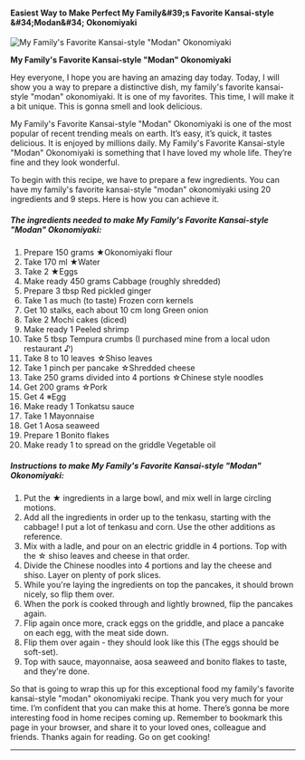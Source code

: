             

#### Easiest Way to Make Perfect My Family&amp;#39;s Favorite Kansai-style &amp;#34;Modan&amp;#34; Okonomiyaki

![My Family's Favorite Kansai-style &quot;Modan&quot; Okonomiyaki](https://img-global.cpcdn.com/recipes/5202726565707776/751x532cq70/my-familys-favorite-kansai-style-modan-okonomiyaki-recipe-main-photo.jpg)

**My Family's Favorite Kansai-style &quot;Modan&quot; Okonomiyaki**

Hey everyone, I hope you are having an amazing day today. Today, I will show you a way to prepare a distinctive dish, my family's favorite kansai-style "modan" okonomiyaki. It is one of my favorites. This time, I will make it a bit unique. This is gonna smell and look delicious.

My Family's Favorite Kansai-style "Modan" Okonomiyaki is one of the most popular of recent trending meals on earth. It’s easy, it’s quick, it tastes delicious. It is enjoyed by millions daily. My Family's Favorite Kansai-style "Modan" Okonomiyaki is something that I have loved my whole life. They’re fine and they look wonderful.

To begin with this recipe, we have to prepare a few ingredients. You can have my family's favorite kansai-style "modan" okonomiyaki using 20 ingredients and 9 steps. Here is how you can achieve it.

##### The ingredients needed to make My Family's Favorite Kansai-style "Modan" Okonomiyaki:

1.  Prepare 150 grams ★Okonomiyaki flour
2.  Take 170 ml ★Water
3.  Take 2 ★Eggs
4.  Make ready 450 grams Cabbage (roughly shredded)
5.  Prepare 3 tbsp Red pickled ginger
6.  Take 1 as much (to taste) Frozen corn kernels
7.  Get 10 stalks, each about 10 cm long Green onion
8.  Take 2 Mochi cakes (diced)
9.  Make ready 1 Peeled shrimp
10.  Take 5 tbsp Tempura crumbs (I purchased mine from a local udon restaurant ♪)
11.  Take 8 to 10 leaves ☆Shiso leaves
12.  Take 1 pinch per pancake ☆Shredded cheese
13.  Take 250 grams divided into 4 portions ☆Chinese style noodles
14.  Get 200 grams ☆Pork
15.  Get 4 ※Egg
16.  Make ready 1 Tonkatsu sauce
17.  Take 1 Mayonnaise
18.  Get 1 Aosa seaweed
19.  Prepare 1 Bonito flakes
20.  Make ready 1 to spread on the griddle Vegetable oil

##### Instructions to make My Family's Favorite Kansai-style "Modan" Okonomiyaki:

1.  Put the ★ ingredients in a large bowl, and mix well in large circling motions.
2.  Add all the ingredients in order up to the tenkasu, starting with the cabbage! I put a lot of tenkasu and corn. Use the other additions as reference.
3.  Mix with a ladle, and pour on an electric griddle in 4 portions. Top with the ☆ shiso leaves and cheese in that order.
4.  Divide the Chinese noodles into 4 portions and lay the cheese and shiso. Layer on plenty of pork slices.
5.  While you're laying the ingredients on top the pancakes, it should brown nicely, so flip them over.
6.  When the pork is cooked through and lightly browned, flip the pancakes again.
7.  Flip again once more, crack eggs on the griddle, and place a pancake on each egg, with the meat side down.
8.  Flip them over again - they should look like this (The eggs should be soft-set).
9.  Top with sauce, mayonnaise, aosa seaweed and bonito flakes to taste, and they're done.

So that is going to wrap this up for this exceptional food my family's favorite kansai-style "modan" okonomiyaki recipe. Thank you very much for your time. I’m confident that you can make this at home. There’s gonna be more interesting food in home recipes coming up. Remember to bookmark this page in your browser, and share it to your loved ones, colleague and friends. Thanks again for reading. Go on get cooking!

* * *